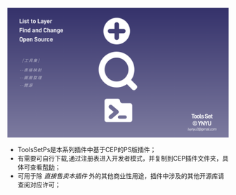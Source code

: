 
![banner](https://github.com/YNYU01/ToolsSet/blob/4eeb0d68884ceb64f03f0dfe4c15b148b2a94758/ToolsSetPs/img/info.png)<br>
+ ToolsSetPs是本系列插件中基于CEP的PS版插件；
+ 有需要可自行下载,通过注册表进入开发者模式，并复制到CEP插件文件夹，具体可查看[帮助](https://ynyu01.github.io/Tools-Help/)；
+ 可用于除 _直接售卖本插件_ 外的其他商业性用途，插件中涉及的其他开源库请查阅对应许可；
